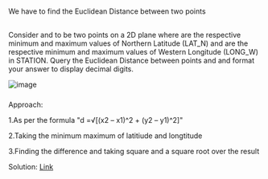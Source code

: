 #
We have to find the Euclidean Distance between two points

##
Consider  and  to be two points on a 2D plane where  are the respective minimum and maximum values of Northern Latitude (LAT_N) and  are the respective minimum and maximum values of Western Longitude (LONG_W) in STATION.
Query the Euclidean Distance between points  and  and format your answer to display  decimal digits.

![image](https://github.com/DeepanRaju-exe/Hacker_Rank_SQL_Solutions/assets/68472546/38f5e636-20ba-49a6-8836-996913f393bd)

###
Approach:

1.As per the formula "d =√[(x2 – x1)^2 + (y2 – y1)^2]" 

2.Taking the minimum maximum of latitiude and longtitude

3.Finding the difference and taking square and a square root over the result

Solution: [Link]()


